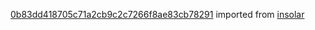 [0b83dd418705c71a2cb9c2c7266f8ae83cb78291](https://github.com/insolar/insolar/commit/0b83dd418705c71a2cb9c2c7266f8ae83cb78291) imported from [insolar](https://github.com/insolar/insolar)
